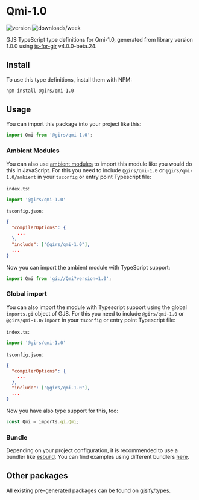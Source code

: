 
# Qmi-1.0

![version](https://img.shields.io/npm/v/@girs/qmi-1.0)
![downloads/week](https://img.shields.io/npm/dw/@girs/qmi-1.0)


GJS TypeScript type definitions for Qmi-1.0, generated from library version 1.0.0 using [ts-for-gir](https://github.com/gjsify/ts-for-gir) v4.0.0-beta.24.


## Install

To use this type definitions, install them with NPM:
```bash
npm install @girs/qmi-1.0
```

## Usage

You can import this package into your project like this:
```ts
import Qmi from '@girs/qmi-1.0';
```

### Ambient Modules

You can also use [ambient modules](https://github.com/gjsify/ts-for-gir/tree/main/packages/cli#ambient-modules) to import this module like you would do this in JavaScript.
For this you need to include `@girs/qmi-1.0` or `@girs/qmi-1.0/ambient` in your `tsconfig` or entry point Typescript file:

`index.ts`:
```ts
import '@girs/qmi-1.0'
```

`tsconfig.json`:
```json
{
  "compilerOptions": {
    ...
  },
  "include": ["@girs/qmi-1.0"],
  ...
}
```

Now you can import the ambient module with TypeScript support: 

```ts
import Qmi from 'gi://Qmi?version=1.0';
```

### Global import

You can also import the module with Typescript support using the global `imports.gi` object of GJS.
For this you need to include `@girs/qmi-1.0` or `@girs/qmi-1.0/import` in your `tsconfig` or entry point Typescript file:

`index.ts`:
```ts
import '@girs/qmi-1.0'
```

`tsconfig.json`:
```json
{
  "compilerOptions": {
    ...
  },
  "include": ["@girs/qmi-1.0"],
  ...
}
```

Now you have also type support for this, too:

```ts
const Qmi = imports.gi.Qmi;
```

### Bundle

Depending on your project configuration, it is recommended to use a bundler like [esbuild](https://esbuild.github.io/). You can find examples using different bundlers [here](https://github.com/gjsify/ts-for-gir/tree/main/examples).

## Other packages

All existing pre-generated packages can be found on [gjsify/types](https://github.com/gjsify/types).

